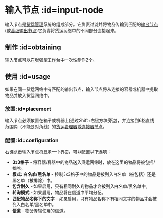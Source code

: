# 输入节点 :id=input-node

输入节点是[货运管理](/Cargo-Management)系统的组成部分。它负责过滤并将物品传输到匹配的[输出节点](/Output-Node)(或[高级输出节点](/Advanced-Output-Node))它负责将货运网络中的不同部分连接起来。

## 制作 :id=obtaining

输入节点可以在[增强型工作台](/Enhanced-Crafting-Table)中一次性制作2个。

## 使用 :id=usage

如果在同一货运网络中有匹配的输出节点，输入节点将从连接的容器或机器中提取物品并放入货运网络中。

### 放置 :id=placement

输入节点必须放置在箱子或机器上(通过Shift+右键方块旁边)，并连接到6格直线范围内（不能是对角线）的[货运管理器](/Cargo-Manager)或[连接器节点](/Connector-Node)。

### 配置 :id=configuration

右键点击输入节点将显示一个界面，可以配置以下选项：

* **3x3格子** - 将容器/机器中的物品送入货运网络时，放在这里的物品将被包括/排除。
* **模式: 白名单/黑名单** - 控制3x3格子中的物品是被列入白名单（被包括）还是黑名单（被排除）中。
* **包含耐久** - 如果启用，只有相同耐久的物品才会被列入白名单/黑名单中。
* **轮询模式** - 如果启用，物品将在信道中平均分配。
* **匹配物品名称下的文字** - 如果启用，只有物品名称下有相同文字的物品才会被列入白名单/黑名单中。
* **信道** - 物品传输使用的信道。
